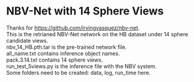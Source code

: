 # NBV-Net with 14 Sphere Views
Thanks for https://github.com/irvingvasquez/nbv-net.
<br>
This is the retrianed NBV-Net network on the HB dataset under 14 sphere candidate views.
<br>
nbv_14_HB.pth.tar is the pre-trained network file.
<br>
all_name.txt contains inference object names.
<br>
pack.3.14.txt contains 14 sphere views.
<br>
run_test_5views.py is the inference file with the NBV system.
<br>
Some folders need to be created: data, log, run_time here.
